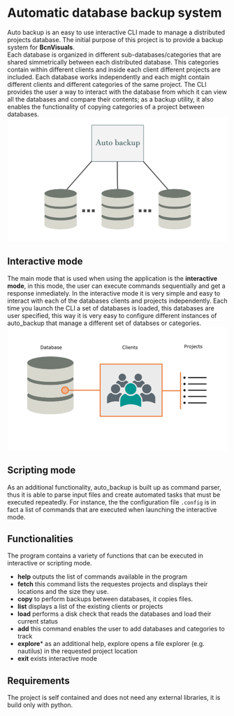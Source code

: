 # Automatic database backup system  
Auto backup is an easy to use interactive CLI made to manage a distributed projects database. The initial purpose of this project is to provide a backup system for **BcnVisuals**. <br>
Each database is organized in different sub-databases/categories that are shared simmetrically between each distributed database. This categories contain within different clients and inside each client different projects are included. Each database works independently and each might contain different clients and different categories of the same project. The CLI provides the user a way to interact with the database from which it can view all the databases and compare their contents; as a backup utility, it also enables the functionality of copying categories of a project between databases. 
![example](docs/database.png)

## Interactive mode 
The main mode that is used when using the application is the **interactive mode**, in this mode, the user can execute commands sequentially and get a response inmediately. In the interactive mode it is very simple and easy to interact with each of the databases clients and projects independently. Each time you launch the CLI a set of databases is loaded, this databases are user specified, this way it is very easy to configure different instances of auto_backup that manage a different set of databses or categories. 
![example](docs/clients.png)

## Scripting mode 
As an additional functionality, auto_backup is built up as command parser, thus it is able to parse input files and create automated 
tasks that must be executed repeatedly. For instance, the the configuration file `.config` is in fact a list of commands that are executed when launching the interactive mode.  

## Functionalities 
The program contains a variety of functions that can be executed in interactive or scripting mode. 
  * **help** outputs the list of commands available in the program 
  * **fetch** this command lists the requestes projects and displays their locations and the size they use. 
  * **copy** to perform backups between databases, it copies files. 
  * **list** displays a list of the existing clients or projects 
  * **load** performs a disk check that reads the databases and load their current status 
  * **add** this command enables the user to add databases and categories to track 
  * **explore*** as an additional help, explore opens a file explorer (e.g. nautilus) in the requested project location 
  * **exit** exists interactive mode 

## Requirements 
The project is self contained and does not need any external libraries, it is build only with python. 
